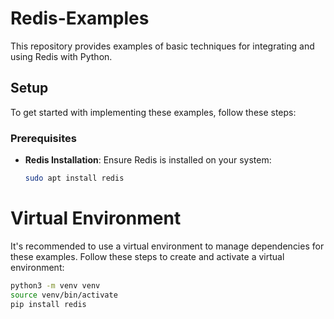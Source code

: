 # Redis-Examples

This repository provides examples of basic techniques for integrating and using Redis with Python.

## Setup

To get started with implementing these examples, follow these steps:

### Prerequisites

- **Redis Installation**: Ensure Redis is installed on your system:
  ```bash
  sudo apt install redis


# Virtual Environment
It's recommended to use a virtual environment to manage dependencies for these examples. Follow these steps to create and activate a virtual environment:

```bash
python3 -m venv venv
source venv/bin/activate
pip install redis
